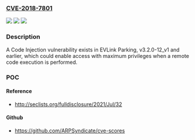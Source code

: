 ### [CVE-2018-7801](https://cve.mitre.org/cgi-bin/cvename.cgi?name=CVE-2018-7801)
![](https://img.shields.io/static/v1?label=Product&message=EVLink%20Parking%20v3.2.0-12_v1%20and%20earlier&color=blue)
![](https://img.shields.io/static/v1?label=Version&message=n%2Fa&color=blue)
![](https://img.shields.io/static/v1?label=Vulnerability&message=Code%20Injection&color=brighgreen)

### Description

A Code Injection vulnerability exists in EVLink Parking, v3.2.0-12_v1 and earlier, which could enable access with maximum privileges when a remote code execution is performed.

### POC

#### Reference
- http://seclists.org/fulldisclosure/2021/Jul/32

#### Github
- https://github.com/ARPSyndicate/cve-scores

